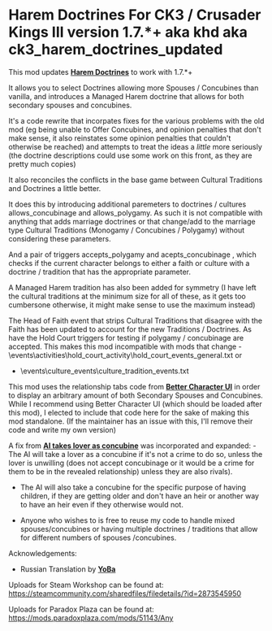 # Harem Doctrines For CK3 / Crusader Kings III version 1.7.*+ aka khd aka ck3_harem_doctrines_updated
This mod updates <a href="https://steamcommunity.com/workshop/filedetails/?id=2221765598" target="_blank">**Harem Doctrines**</a> to work with 1.7.*+

It allows you to select Doctrines allowing more Spouses / Concubines than vanilla, and introduces a Managed Harem doctrine that allows for both secondary spouses and concubines. 

It's a code rewrite that incorpates fixes for the various problems with the old mod (eg being unable to Offer Concubines, and opinion penalties that don't make sense, it also reinstates some opinion penalties that couldn't otherwise be reached) and attempts to treat the ideas a *little* more seriously (the doctrine descriptions could use some work on this front, as they are pretty much copies)

It also reconciles the conflicts in the base game between Cultural Traditions and Doctrines a little better. 

It does this by introducing additional paremeters to doctrines / cultures allows_concubinage and allows_polygamy. As such it is not compatible with anything that adds marriage doctrines  or that change/add to the marriage type Cultural Traditions (Monogamy / Concubines / Polygamy) without considering these parameters. 

And a pair of triggers accepts_polygamy and acepts_concubinage , which checks if the current character belongs to either a faith or culture with a doctrine / tradition that has the appropriate parameter. 

A Managed Harem tradition has also been added for symmetry (I have left the cultural traditions at the minimum size for all of these, as it gets too cumbersone otherwise,  it might make sense to use the maximum instead)

The Head of Faith event that strips Cultural Traditions that disagree with the Faith has been updated to account for the new Traditions / Doctrines.   As have the Hold Court triggers for testing if polygamy / concubinage are accepted.  This makes this mod incompatible with mods that change
-\events\activities\hold_court_activity\hold_court_events_general.txt
or
- \events\culture_events\culture_tradition_events.txt

This mod uses the relationship tabs code from <a href="https://steamcommunity.com/workshop/filedetails/?id=2222540784" target="_blank">**Better Character UI**</a> in order to display an arbitrary amount of both Secondary Spouses and Concubines. While I recommend using Better Character UI (which should be loaded after this mod), I elected to include that code here for the sake of making this mod standalone. (If the maintainer has an issue with this, I'll remove their code and write my own version)

A fix from <a href="https://steamcommunity.com/sharedfiles/filedetails/?id=2345748273" target="_blank">**AI takes lover as concubine**</a> was incorporated and expanded: 
-The AI will take a lover as a concubine if it's not a crime to do so, unless the lover is unwilling (does not accept concubinage or it would be a crime  for them to be in the revealed relationship) unless they are also rivals).  
- The AI will also take a concubine for the specific purpose of having children, if they are getting older and don't have an heir or  another way to have an heir even if they otherwise would not. 

- Anyone who wishes to is free to reuse my code to handle mixed spouses/concubines or having multiple doctrines / traditions that allow for different numbers of spouses /concubines.

Acknowledgements: 
- Russian Translation by <a href="https://steamcommunity.com/id/yola_jess">**YoBa**</a>


Uploads for Steam Workshop can be found at:
https://steamcommunity.com/sharedfiles/filedetails/?id=2873545950

Uploads for Paradox Plaza can be found at:
https://mods.paradoxplaza.com/mods/51143/Any

